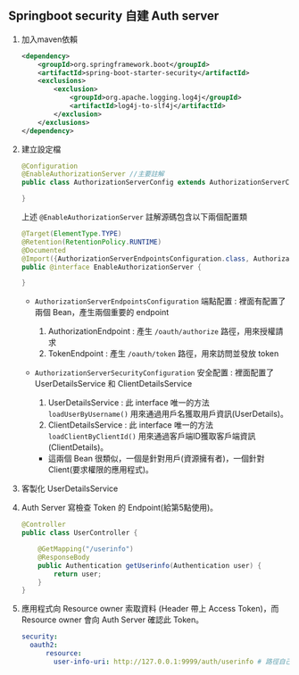 ## Springboot security 自建 Auth server

1. 加入maven依賴

    ```xml
    <dependency>
        <groupId>org.springframework.boot</groupId>
        <artifactId>spring-boot-starter-security</artifactId>
        <exclusions>
            <exclusion>
                <groupId>org.apache.logging.log4j</groupId>
                <artifactId>log4j-to-slf4j</artifactId>
            </exclusion>
        </exclusions>
    </dependency>
    ```

2. 建立設定檔

    ```java
    @Configuration
    @EnableAuthorizationServer //主要註解
    public class AuthorizationServerConfig extends AuthorizationServerConfigurerAdapter {

    }
    ```

    上述 `@EnableAuthorizationServer` 註解源碼包含以下兩個配置類

    ```java
    @Target(ElementType.TYPE)
    @Retention(RetentionPolicy.RUNTIME)
    @Documented
    @Import({AuthorizationServerEndpointsConfiguration.class, AuthorizationServerSecurityConfiguration.class})// import兩個重要配置類
    public @interface EnableAuthorizationServer {

    }
    ```
    
    * `AuthorizationServerEndpointsConfiguration` 端點配置 : 裡面有配置了兩個 Bean，產生兩個重要的 endpoint

        1. AuthorizationEndpoint : 產生 `/oauth/authorize` 路徑，用來授權請求
        2. TokenEndpoint : 產生 `/oauth/token` 路徑，用來訪問並發放 token


    * `AuthorizationServerSecurityConfiguration` 安全配置 : 裡面配置了 UserDetailsService 和 ClientDetailsService

        1. UserDetailsService : 此 interface 唯一的方法 `loadUserByUsername()` 用來通過用戶名獲取用戶資訊(UserDetails)。
        2. ClientDetailsService : 此 interface 唯一的方法 `loadClientByClientId()` 用來通過客戶端ID獲取客戶端資訊(ClientDetails)。
        * 這兩個 Bean 很類似，一個是針對用戶(資源擁有者)，一個針對Client(要求權限的應用程式)。


3. 客製化 UserDetailsService

4. Auth Server 寫檢查 Token 的 Endpoint(給第5點使用)。

    ```java
    @Controller
    public class UserController {

        @GetMapping("/userinfo")
        @ResponseBody
        public Authentication getUserinfo(Authentication user) {
            return user;
        }
    }
    ```


5. 應用程式向 Resource owner 索取資料 (Header 帶上 Access Token)，而 Resource owner 會向 Auth Server 確認此 Token。

    ```yml
    security:
      oauth2:
          resource:
            user-info-uri: http://127.0.0.1:9999/auth/userinfo # 路徑自己設定，9999Port 為 auth server
    ```